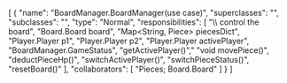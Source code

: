 [
  {
    "name": "BoardManager.BoardManager(use case)",
    "superclasses": "",
    "subclasses": "",
    "type": "Normal",
    "responsibilities": [
      "\\\\ control the board",
      "Board.Board board",
      "Map<String, Piece> piecesDict",
      "Player.Player p1",
      "Player.Player p2",
      "Player.Player activePlayer",
      "BoardManager.GameStatus",
      "getActivePlayer()","
      "void movePiece()",
      "deductPieceHp()",
      "switchActivePlayer()",
      "switchPieceStatus()",
      "resetBoard()"
    ],
    "collaborators": [
      "Pieces; Board.Board"
    ]
  }
]